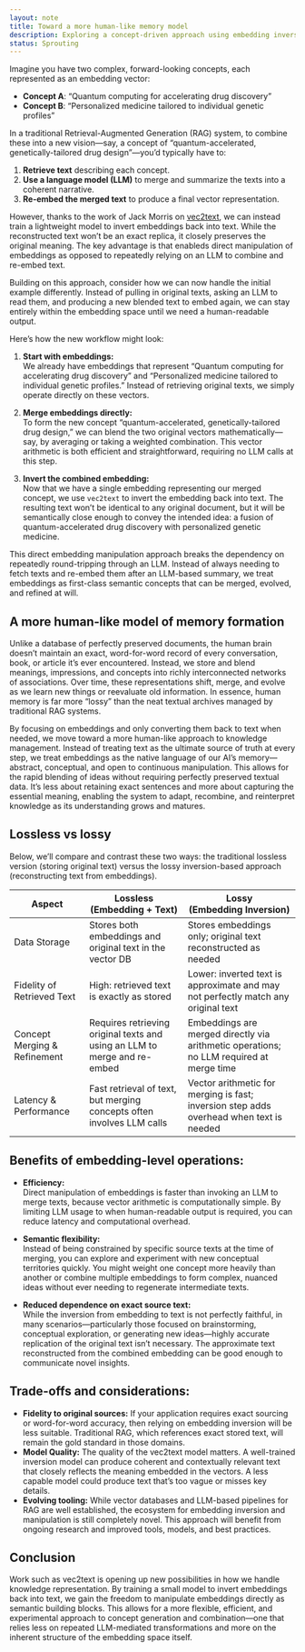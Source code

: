 ```yaml
---
layout: note
title: Toward a more human-like memory model
description: Exploring a concept-driven approach using embedding inversions
status: Sprouting
---
```


Imagine you have two complex, forward-looking concepts, each represented as an embedding vector:

- **Concept A**: “Quantum computing for accelerating drug discovery”
- **Concept B**: “Personalized medicine tailored to individual genetic profiles”

In a traditional Retrieval-Augmented Generation (RAG) system, to combine these into a new vision—say, a concept of
“quantum-accelerated, genetically-tailored drug design”—you’d typically have to:

1. **Retrieve text** describing each concept.
2. **Use a language model (LLM)** to merge and summarize the texts into a coherent narrative.
3. **Re-embed the merged text** to produce a final vector representation.

However, thanks to the work of Jack Morris on [vec2text](https://github.com/vec2text/vec2text),
we can instead train a lightweight model to invert embeddings back into text.
While the reconstructed text won’t be an exact replica, it closely preserves the original meaning. The key
advantage is that enableds direct manipulation of embeddings as opposed to repeatedly relying on an LLM to combine and
re-embed text.

Building on this approach, consider how we can now handle the initial example differently. Instead of pulling in
original texts, asking an LLM to read them, and producing a new blended text to embed again, we can stay entirely within
the embedding space until we need a human-readable output.

Here’s how the new workflow might look:

1. **Start with embeddings:**  
   We already have embeddings that represent “Quantum computing for accelerating drug discovery” and “Personalized medicine tailored to individual genetic profiles.” Instead of retrieving original texts, we simply operate directly on these vectors.

2. **Merge embeddings directly:**  
   To form the new concept “quantum-accelerated, genetically-tailored drug design,” we can blend the two original vectors mathematically—say, by averaging or taking a weighted combination. This vector arithmetic is both efficient and straightforward, requiring no LLM calls at this step.

3. **Invert the combined embedding:**  
   Now that we have a single embedding representing our merged concept, we use `vec2text` to invert the embedding back into text. The resulting text won’t be identical to any original document, but it will be semantically close enough to convey the intended idea: a fusion of quantum-accelerated drug discovery with personalized genetic medicine.

This direct embedding manipulation approach breaks the dependency on repeatedly round-tripping through an LLM. Instead
of always needing to fetch texts and re-embed them after an LLM-based summary, we treat embeddings as first-class
semantic concepts that can be merged, evolved, and refined at will.

## A more human-like model of memory formation

Unlike a database of perfectly preserved documents, the human brain doesn’t maintain an exact, word-for-word record of
every conversation, book, or article it’s ever encountered. Instead, we store and blend meanings, impressions, and
concepts into richly interconnected networks of associations. Over time, these representations shift, merge, and evolve
as we learn new things or reevaluate old information. In essence, human memory is far more “lossy” than the neat textual
archives managed by traditional RAG systems.

By focusing on embeddings and only converting them back to text when needed, we move toward a more human-like approach
to knowledge management. Instead of treating text as the ultimate source of truth at every step, we treat embeddings as
the native language of our AI’s memory—abstract, conceptual, and open to continuous manipulation. This allows for the
rapid blending of ideas without requiring perfectly preserved textual data. It’s less about retaining exact sentences
and more about capturing the essential meaning, enabling the system to adapt, recombine, and reinterpret knowledge as
its understanding grows and matures.

## Lossless vs lossy

Below, we’ll compare and contrast these two ways: the traditional lossless version (storing original
text) versus the lossy inversion-based approach (reconstructing text from embeddings).

<table class="uk-table uk-table-divider uk-table-justify">
    <thead>
        <tr>
            <th>Aspect</th>
            <th class="uk-width-2-5">Lossless<br>(Embedding + Text)</th>
            <th class="uk-width-2-5">Lossy<br>(Embedding Inversion)</th>
        </tr>
    </thead>
    <tbody>
        <tr>
            <td>Data Storage</td>
            <td>Stores both embeddings and original text in the vector DB</td>
            <td>Stores embeddings only; original text reconstructed as needed</td>
        </tr>
        <tr>
            <td>Fidelity of Retrieved Text</td>
            <td>High: retrieved text is exactly as stored</td>
            <td>Lower: inverted text is approximate and may not perfectly match any original text</td>
        </tr>
        <tr>
            <td>Concept Merging & Refinement</td>
            <td>Requires retrieving original texts and using an LLM to merge and re-embed</td>
            <td>Embeddings are merged directly via arithmetic operations; no LLM required at merge time</td>
        </tr> 
        <tr>
            <td>Latency & Performance</td>
            <td>Fast retrieval of text, but merging concepts often involves LLM calls</td>
            <td>Vector arithmetic for merging is fast; inversion step adds overhead when text is needed</td>
        </tr>
    </tbody>
</table>

## Benefits of embedding-level operations:

- **Efficiency:**  
  Direct manipulation of embeddings is faster than invoking an LLM to merge texts, because vector arithmetic is computationally simple. By limiting LLM usage to when human-readable output is required, you can reduce latency and computational overhead.

- **Semantic flexibility:**  
  Instead of being constrained by specific source texts at the time of merging, you can explore and experiment with new conceptual territories quickly. You might weight one concept more heavily than another or combine multiple embeddings to form complex, nuanced ideas without ever needing to regenerate intermediate texts.

- **Reduced dependence on exact source text:**  
  While the inversion from embedding to text is not perfectly faithful, in many scenarios—particularly those focused on brainstorming, conceptual exploration, or generating new ideas—highly accurate replication of the original text isn’t necessary. The approximate text reconstructed from the combined embedding can be good enough to communicate novel insights.

## Trade-offs and considerations:

- **Fidelity to original sources:**
  If your application requires exact sourcing or word-for-word accuracy, then relying on embedding inversion will be
  less
  suitable. Traditional RAG, which references exact stored text, will remain the gold standard in those domains.
- **Model Quality:**
  The quality of the vec2text model matters. A well-trained inversion model can produce coherent and contextually
  relevant
  text that closely reflects the meaning embedded in the vectors. A less capable model could produce text that’s too
  vague
  or misses key details.
- **Evolving tooling:**
  While vector databases and LLM-based pipelines for RAG are well established, the ecosystem for embedding inversion and
  manipulation is still completely novel. This approach will benefit from ongoing research and improved tools, models,
  and best practices.

## Conclusion

Work such as vec2text is opening up new possibilities in how we handle knowledge representation. By training a small
model to invert embeddings back into text, we gain the freedom to manipulate embeddings directly as semantic
building blocks. This allows for a more flexible, efficient, and experimental approach to concept generation and
combination—one that relies less on repeated LLM-mediated transformations and more on
the inherent structure of the embedding space itself.

